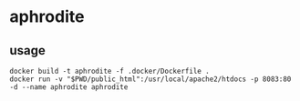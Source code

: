# aphrodite

## usage
```shell script
docker build -t aphrodite -f .docker/Dockerfile .
docker run -v "$PWD/public_html":/usr/local/apache2/htdocs -p 8083:80 -d --name aphrodite aphrodite
```
